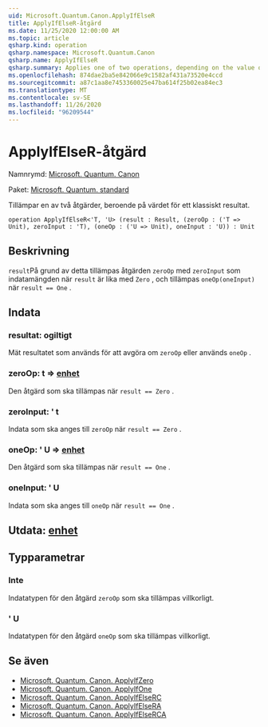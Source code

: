 ```yaml
---
uid: Microsoft.Quantum.Canon.ApplyIfElseR
title: ApplyIfElseR-åtgärd
ms.date: 11/25/2020 12:00:00 AM
ms.topic: article
qsharp.kind: operation
qsharp.namespace: Microsoft.Quantum.Canon
qsharp.name: ApplyIfElseR
qsharp.summary: Applies one of two operations, depending on the value of a classical result.
ms.openlocfilehash: 874dae2ba5e842066e9c1582af431a73520e4ccd
ms.sourcegitcommit: a87c1aa8e7453360025e47ba614f25b02ea84ec3
ms.translationtype: MT
ms.contentlocale: sv-SE
ms.lasthandoff: 11/26/2020
ms.locfileid: "96209544"
---
```

# <a name="applyifelser-operation"></a>ApplyIfElseR-åtgärd

Namnrymd: [Microsoft. Quantum. Canon](xref:Microsoft.Quantum.Canon)

Paket: [Microsoft. Quantum. standard](https://nuget.org/packages/Microsoft.Quantum.Standard)


Tillämpar en av två åtgärder, beroende på värdet för ett klassiskt resultat.

```qsharp
operation ApplyIfElseR<'T, 'U> (result : Result, (zeroOp : ('T => Unit), zeroInput : 'T), (oneOp : ('U => Unit), oneInput : 'U)) : Unit
```


## <a name="description"></a>Beskrivning

`result`På grund av detta tillämpas åtgärden `zeroOp` med `zeroInput` som indatamängden när `result` är lika med `Zero` , och tillämpas `oneOp(oneInput)` när `result == One` .

## <a name="input"></a>Indata

### <a name="result--__invalidresult__"></a>resultat: __ogiltigt <Result>__

Mät resultatet som används för att avgöra om `zeroOp` eller används `oneOp` .


### <a name="zeroop--t--unit"></a>zeroOp: t => [enhet](xref:microsoft.quantum.lang-ref.unit) 

Den åtgärd som ska tillämpas när `result == Zero` .


### <a name="zeroinput--t"></a>zeroInput: ' t

Indata som ska anges till `zeroOp` när `result == Zero` .


### <a name="oneop--u--unit"></a>oneOp: ' U => [enhet](xref:microsoft.quantum.lang-ref.unit) 

Den åtgärd som ska tillämpas när `result == One` .


### <a name="oneinput--u"></a>oneInput: ' U

Indata som ska anges till `oneOp` när `result == One` .



## <a name="output--unit"></a>Utdata: [enhet](xref:microsoft.quantum.lang-ref.unit)



## <a name="type-parameters"></a>Typparametrar

### <a name="t"></a>Inte

Indatatypen för den åtgärd `zeroOp` som ska tillämpas villkorligt.
### <a name="u"></a>' U

Indatatypen för den åtgärd `oneOp` som ska tillämpas villkorligt.

## <a name="see-also"></a>Se även

- [Microsoft. Quantum. Canon. ApplyIfZero](xref:Microsoft.Quantum.Canon.ApplyIfZero)
- [Microsoft. Quantum. Canon. ApplyIfOne](xref:Microsoft.Quantum.Canon.ApplyIfOne)
- [Microsoft. Quantum. Canon. ApplyIfElseRC](xref:Microsoft.Quantum.Canon.ApplyIfElseRC)
- [Microsoft. Quantum. Canon. ApplyIfElseRA](xref:Microsoft.Quantum.Canon.ApplyIfElseRA)
- [Microsoft. Quantum. Canon. ApplyIfElseRCA](xref:Microsoft.Quantum.Canon.ApplyIfElseRCA)